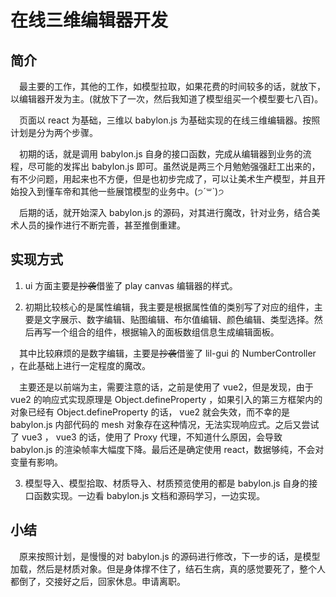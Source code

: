 # 在线三维编辑器开发

## 简介

&emsp;最主要的工作，其他的工作，如模型拉取，如果花费的时间较多的话，就放下，以编辑器开发为主。(就放下了一次，然后我知道了模型组买一个模型要七八百)。

&emsp;页面以 react 为基础，三维以 babylon.js 为基础实现的在线三维编辑器。按照计划是分为两个步骤。

&emsp;初期的话，就是调用 babylon.js 自身的接口函数，完成从编辑器到业务的流程，尽可能的发挥出 babylon.js 即可。虽然说是两三个月勉勉强强赶工出来的，有不少问题，用起来也不方便，但是也初步完成了，可以让美术生产模型，并且开始投入到懂车帝和其他一些展馆模型的业务中。(੭ˊ꒳​ˋ)੭ ​​​

&emsp;后期的话，就开始深入 babylon.js 的源码，对其进行魔改，针对业务，结合美术人员的操作进行不断完善，甚至推倒重建。

## 实现方式

1. ui 方面主要是~~抄袭~~借鉴了 play canvas 编辑器的样式。

2. 初期比较核心的是属性编辑，我主要是根据属性值的类别写了对应的组件，主要是文字展示、数字编辑、贴图编辑、布尔值编辑、颜色编辑、类型选择。然后再写一个组合的组件，根据输入的面板数组信息生成编辑面板。

&emsp;其中比较麻烦的是数字编辑，主要是~~抄袭~~借鉴了 lil-gui 的 NumberController ，在此基础上进行一定程度的魔改。

&emsp;主要还是以前端为主，需要注意的话，之前是使用了 vue2，但是发现，由于 vue2 的响应式实现原理是 Object.defineProperty ，如果引入的第三方框架内的对象已经有 Object.defineProperty 的话， vue2 就会失效，而不幸的是 babylon.js 内部代码的 mesh 对象存在这种情况，无法实现响应式。之后又尝试了 vue3 ， vue3 的话，使用了 Proxy 代理，不知道什么原因，会导致 babylon.js 的渲染帧率大幅度下降。最后还是确定使用 react，数据够纯，不会对变量有影响。

3. 模型导入、模型拾取、材质导入、材质预览使用的都是 babylon.js 自身的接口函数实现。一边看 babylon.js 文档和源码学习，一边实现。

## 小结

&emsp;原来按照计划，是慢慢的对 babylon.js 的源码进行修改，下一步的话，是模型加载，然后是材质对象。但是身体撑不住了，结石生病，真的感觉要死了，整个人都倒了，交接好之后，回家休息。申请离职。

